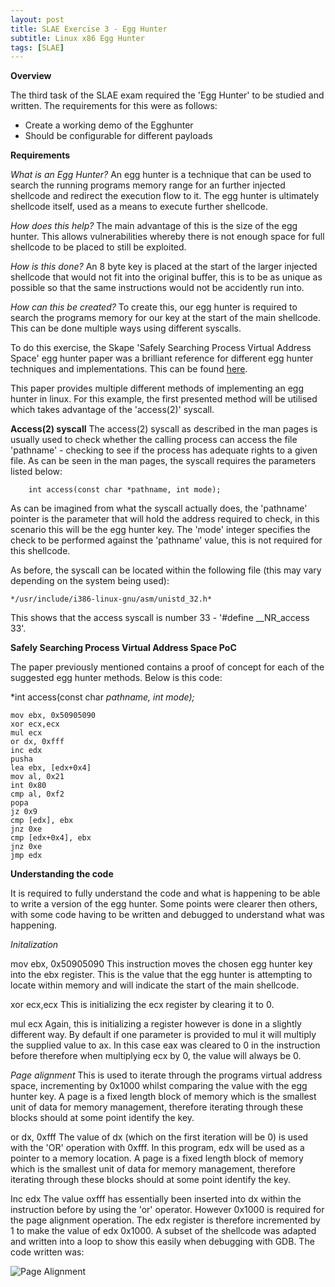 ```yaml
---
layout: post
title: SLAE Exercise 3 - Egg Hunter
subtitle: Linux x86 Egg Hunter
tags: [SLAE]
---
```


**Overview**

The third task of the SLAE exam required the 'Egg Hunter' to be studied and written. The requirements for this were as follows:

- Create a working demo of the Egghunter
- Should be configurable for different payloads

**Requirements**

*What is an Egg Hunter?* 
An egg hunter is a technique that can be used to search the running programs memory range for an  further injected shellcode and redirect the execution flow to it. The egg hunter is ultimately shellcode itself, used as a means to execute further shellcode. 

*How does this help?*
The main advantage of this is the size of the egg hunter. This allows vulnerabilities whereby there is not enough space for full shellcode to be placed to still be exploited. 

*How is this done?* 
An 8 byte key is placed at the start of the larger injected  shellcode that would not fit into the original buffer, this is to be as unique as possible so that the same instructions would not be accidently run into. 

*How can this be created?*
To create this, our egg hunter is required to search the programs memory for our key at the start of the main shellcode. This can be done multiple ways using different syscalls. 



To do this exercise, the Skape 'Safely Searching Process Virtual Address Space' egg hunter paper was a brilliant reference for different egg hunter techniques and implementations. This can be found [here](http://www.hick.org/code/skape/papers/egghunt-shellcode.pdf).

This paper provides multiple different methods of implementing an egg hunter in linux. For this example, the first presented method will be utilised which takes advantage of the 'access(2)' syscall. 


**Access(2) syscall**
The access(2) syscall as described in the man pages is usually used to check whether the calling process can access the file 'pathname' - checking to see if the process has adequate rights to a given file.  As can be seen in the man pages, the syscall requires the parameters listed below:

```
	int access(const char *pathname, int mode);
```

As can be imagined from what the syscall actually does, the 'pathname' pointer is the parameter that will hold the address required to check, in this scenario this will be the egg hunter key. The 'mode' integer specifies the check to be performed against the 'pathname' value, this is not required for this shellcode. 

As before, the syscall can be located within the following file (this may vary depending on the system being used):

	*/usr/include/i386-linux-gnu/asm/unistd_32.h*

This shows that the access syscall is number 33 - '#define __NR_access 33'. 


**Safely Searching Process Virtual Address Space PoC**

The paper previously mentioned contains a proof of concept for each of the suggested egg hunter methods. Below is this code:

  *int access(const char *pathname, int mode);*

```
mov ebx, 0x50905090
xor ecx,ecx
mul ecx
or dx, 0xfff
inc edx
pusha
lea ebx, [edx+0x4]
mov al, 0x21
int 0x80
cmp al, 0xf2
popa
jz 0x9
cmp [edx], ebx
jnz 0xe
cmp [edx+0x4], ebx
jnz 0xe
jmp edx
```

**Understanding the code**

It is required to fully understand the code and what is happening to be able to write a version of the egg hunter. Some points were clearer then others, with some code having to be written and debugged to understand what was happening. 

*Initalization*

mov ebx, 0x50905090
This instruction moves the chosen egg hunter key into the ebx register. This is the value that the egg hunter is attempting to locate within memory and will indicate the start of the main shellcode. 

xor ecx,ecx
This is initializing the ecx register by clearing it to 0. 

mul ecx
Again, this is initializing a register however is done in a slightly different way. By default if one parameter is provided to mul it will multiply the supplied value to ax. In this case eax was cleared to 0 in the instruction before therefore when multiplying ecx by 0, the value will always be 0. 


*Page alignment*
This is used to iterate through the programs virtual address space, incrementing by 0x1000 whilst comparing the value with the egg hunter key. A page is a fixed length block of memory which is the smallest unit of data for memory management, therefore iterating through these blocks should at some point identify the key. 

or dx, 0xfff
The value of dx (which on the first iteration will be 0) is used with the 'OR' operation with 0xfff. In this program, edx will be used as a pointer to a memory location. A page is a fixed length block of memory which is the smallest unit of data for memory management, therefore iterating through these blocks should at some point identify the key. 

Inc edx
The value oxfff has essentially been inserted into dx within the instruction before by using the 'or' operator. However 0x1000 is required for the page alignment operation. The edx register is therefore incremented by 1 to make the value of edx 0x1000. A subset of the shellcode was adapted and written into a loop to show this easily when debugging with GDB. The code written was:

![Page Alignment]()


